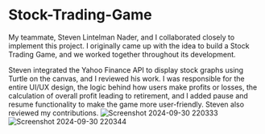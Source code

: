 # Stock-Trading-Game
My teammate, Steven Lintelman Nader, and I collaborated closely to implement this project. I originally came up with the idea to build a Stock Trading Game, and we worked together throughout its development.

Steven integrated the Yahoo Finance API to display stock graphs using Turtle on the canvas, and I reviewed his work. 
I was responsible for the entire UI/UX design, the logic behind how users make profits or losses, the calculation of overall profit leading to retirement, and I added pause and resume functionality to make the game more user-friendly. 
Steven also reviewed my contributions.
![Screenshot 2024-09-30 220333](https://github.com/user-attachments/assets/1a72b155-2f1c-4e08-81f4-774adb1adfef)
![Screenshot 2024-09-30 220344](https://github.com/user-attachments/assets/8f6a9259-8e7b-4c82-b0d5-ae1cb95b43d3)
